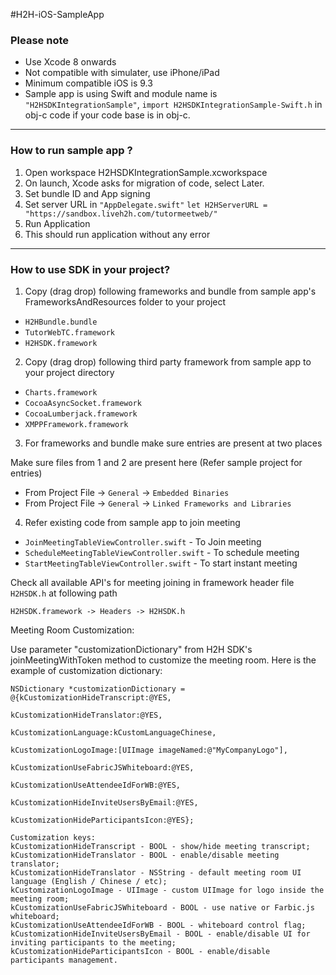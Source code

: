 ﻿

#H2H-iOS-SampleApp
 
### Please note

* Use Xcode 8 onwards
* Not compatible with simulater, use iPhone/iPad
* Minimum compatible iOS is 9.3
* Sample app is using Swift and module name is ```"H2HSDKIntegrationSample"```, ```import H2HSDKIntegrationSample-Swift.h``` in obj-c code if your code base is in obj-c.

---
### How to run sample app ?

1. Open workspace H2HSDKIntegrationSample.xcworkspace
2. On launch, Xcode asks for migration of code, select Later.
3. Set bundle ID and App signing 
4. Set server URL in ```"AppDelegate.swift"```  ```let H2HServerURL = "https://sandbox.liveh2h.com/tutormeetweb/" ```
5. Run Application
6. This should run application without any error

---
### How to use SDK in your project?

1. Copy (drag drop) following frameworks and bundle from sample app's FrameworksAndResources folder to your project

 * ```H2HBundle.bundle```
 * ```TutorWebTC.framework```
 * ```H2HSDK.framework```

2. Copy (drag drop) following third party framework from sample app to your project directory

 * ```Charts.framework```
 * ```CocoaAsyncSocket.framework```
 * ```CocoaLumberjack.framework```
 * ```XMPPFramework.framework```

3. For frameworks and bundle make sure entries are present at two places 

  Make sure files from 1 and 2 are present here (Refer sample project for entries)

  * From Project File -> ```General``` -> ```Embedded Binaries```
  * From Project File -> ```General``` -> ```Linked Frameworks and Libraries```
  
4. Refer existing code from sample app to join meeting

* ```JoinMeetingTableViewController.swift``` - To Join meeting
* ```ScheduleMeetingTableViewController.swift``` - To schedule meeting
* ```StartMeetingTableViewController.swift``` - To start instant meeting

Check all available API's for meeting joining in framework header file ```H2HSDK.h``` at following path

```H2HSDK.framework -> Headers -> H2HSDK.h```

Meeting Room Customization:

Use parameter "customizationDictionary" from H2H SDK's joinMeetingWithToken method to customize the meeting room. Here is the example of customization dictionary:
```
NSDictionary *customizationDictionary = @{kCustomizationHideTranscript:@YES,
                                          kCustomizationHideTranslator:@YES,
                                                kCustomizationLanguage:kCustomLanguageChinese,
                                               kCustomizationLogoImage:[UIImage imageNamed:@"MyCompanyLogo"],
                                   kCustomizationUseFabricJSWhiteboard:@YES,
                                      kCustomizationUseAttendeeIdForWB:@YES,
                                  kCustomizationHideInviteUsersByEmail:@YES,
                                    kCustomizationHideParticipantsIcon:@YES};

Customization keys:
kCustomizationHideTranscript - BOOL - show/hide meeting transcript;
kCustomizationHideTranslator - BOOL - enable/disable meeting translator;
kCustomizationHideTranslator - NSString - default meeting room UI language (English / Chinese / etc);
kCustomizationLogoImage - UIImage - custom UIImage for logo inside the meeting room;
kCustomizationUseFabricJSWhiteboard - BOOL - use native or Farbic.js whiteboard;
kCustomizationUseAttendeeIdForWB - BOOL - whiteboard control flag;
kCustomizationHideInviteUsersByEmail - BOOL - enable/disable UI for inviting participants to the meeting;
kCustomizationHideParticipantsIcon - BOOL - enable/disable participants management.
```
